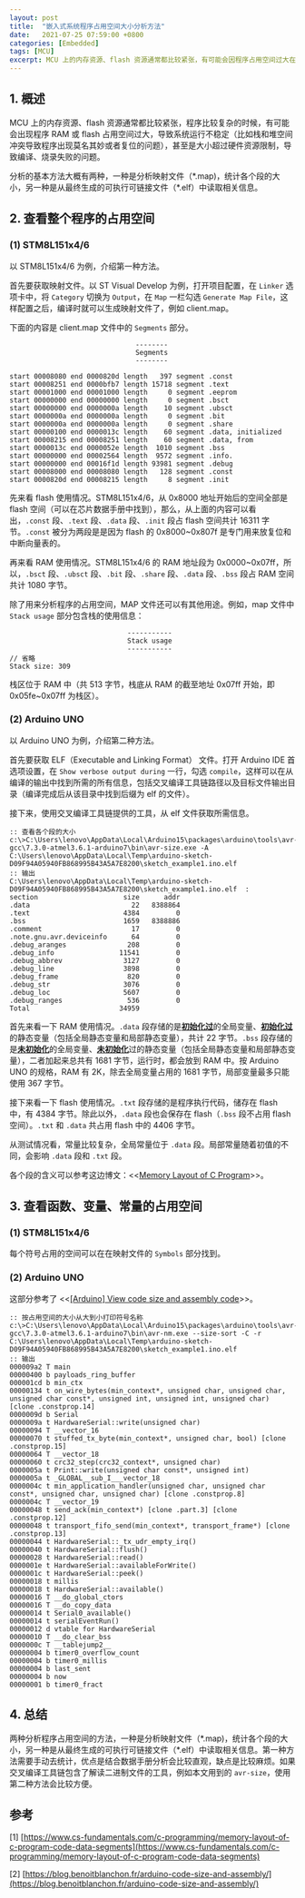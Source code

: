 ```yaml
---
layout: post
title:  "嵌入式系统程序占用空间大小分析方法"
date:   2021-07-25 07:59:00 +0800
categories: [Embedded]
tags: [MCU]
excerpt: MCU 上的内存资源、flash 资源通常都比较紧张，有可能会因程序占用空间过大在编译、烧录、运行时出现莫名其妙的问题。本文以 STM8L151x4/6 和 Arduino UNO 为例，介绍 MCU 程序占用空间大小的分析方法。
---
```


## 1. 概述

MCU 上的内存资源、flash 资源通常都比较紧张，程序比较复杂的时候，有可能会出现程序 RAM 或 flash 占用空间过大，导致系统运行不稳定（比如栈和堆空间冲突导致程序出现莫名其妙或者复位的问题），甚至是大小超过硬件资源限制，导致编译、烧录失败的问题。

分析的基本方法大概有两种，一种是分析映射文件（\*.map)，统计各个段的大小，另一种是从最终生成的可执行可链接文件（\*.elf）中读取相关信息。

## 2. 查看整个程序的占用空间

### (1) STM8L151x4/6

以 STM8L151x4/6 为例，介绍第一种方法。

首先要获取映射文件。以 ST Visual Develop 为例，打开项目配置，在 `Linker` 选项卡中，将 `Category` 切换为 `Output`，在 `Map` 一栏勾选 `Generate Map File`，这样配置之后，编译时就可以生成映射文件了，例如 client.map。

下面的内容是 client.map 文件中的 `Segments` 部分。

```
                               --------
                               Segments
                               --------

start 00008080 end 0000820d length   397 segment .const
start 00008251 end 0000bfb7 length 15718 segment .text
start 00001000 end 00001000 length     0 segment .eeprom
start 00000000 end 00000000 length     0 segment .bsct
start 00000000 end 0000000a length    10 segment .ubsct
start 0000000a end 0000000a length     0 segment .bit
start 0000000a end 0000000a length     0 segment .share
start 00000100 end 0000013c length    60 segment .data, initialized
start 00008215 end 00008251 length    60 segment .data, from
start 0000013c end 0000052e length  1010 segment .bss
start 00000000 end 00002564 length  9572 segment .info.
start 00000000 end 00016f1d length 93981 segment .debug
start 00008000 end 00008080 length   128 segment .const
start 0000820d end 00008215 length     8 segment .init
```

先来看 flash 使用情况。STM8L151x4/6，从 0x8000 地址开始后的空间全部是 flash 空间（可以在芯片数据手册中找到），那么，从上面的内容可以看出，`.const` 段、`.text` 段、`.data` 段、`.init` 段占 flash 空间共计 16311 字节。`.const` 被分为两段是是因为 flash 的 0x8000~0x807f 是专门用来放复位和中断向量表的。

再来看 RAM 使用情况。STM8L151x4/6 的 RAM 地址段为 0x0000~0x07ff，所以，`.bsct` 段、`.ubsct` 段、`.bit` 段、`.share` 段、`.data` 段、`.bss` 段占 RAM 空间共计 1080 字节。

除了用来分析程序的占用空间，MAP 文件还可以有其他用途。例如，map 文件中 `Stack usage` 部分包含栈的使用信息：

```
                             -----------
                             Stack usage
                             -----------
// 省略
Stack size: 309
```

栈区位于 RAM 中（共 513 字节，栈底从 RAM 的截至地址 0x07ff 开始，即 0x05fe~0x07ff 为栈区）。

### (2) Arduino UNO

以 Arduino UNO 为例，介绍第二种方法。

首先要获取 ELF（Executable and Linking Format） 文件。打开 Arduino IDE 首选项设置，在 `Show verbose output during` 一行，勾选 `compile`，这样可以在从编译的输出中找到所需的所有信息，包括交叉编译工具链路径以及目标文件输出目录（编译完成后从该目录中找到后缀为 elf 的文件）。

接下来，使用交叉编译工具链提供的工具，从 elf 文件获取所需信息。

```
:: 查看各个段的大小
c:\>C:\Users\lenovo\AppData\Local\Arduino15\packages\arduino\tools\avr-gcc\7.3.0-atmel3.6.1-arduino7\bin\avr-size.exe -A C:\Users\lenovo\AppData\Local\Temp\arduino-sketch-D09F94A05940FB868995B43A5A7E8200\sketch_example1.ino.elf
:: 输出
C:\Users\lenovo\AppData\Local\Temp\arduino-sketch-D09F94A05940FB868995B43A5A7E8200\sketch_example1.ino.elf  :
section                     size      addr
.data                         22   8388864
.text                       4384         0
.bss                        1659   8388886
.comment                      17         0
.note.gnu.avr.deviceinfo      64         0
.debug_aranges               208         0
.debug_info                11541         0
.debug_abbrev               3127         0
.debug_line                 3898         0
.debug_frame                 820         0
.debug_str                  3076         0
.debug_loc                  5607         0
.debug_ranges                536         0
Total                      34959
```

首先来看一下 RAM 使用情况。`.data` 段存储的是<u>**初始化过**</u>的全局变量、<u>**初始化过**</u>的静态变量（包括全局静态变量和局部静态变量），共计 22 字节。`.bss` 段存储的是<u>**未初始化**</u>的全局变量、<u>**未初始化**</u>过的静态变量（包括全局静态变量和局部静态变量），二者加起来总共有 1681 字节，运行时，都会放到 RAM 中。按 Arduino UNO 的规格，RAM 有 2K，除去全局变量占用的 1681 字节，局部变量最多只能使用 367 字节。

接下来看一下 flash 使用情况。`.txt` 段存储的是程序执行代码，储存在 flash 中，有 4384 字节。除此以外，`.data` 段也会保存在 flash（`.bss` 段不占用 flash 空间）。`.txt` 和 `.data` 共占用 flash 中的 4406 字节。

从测试情况看，常量比较复杂，全局常量位于 `.data` 段。局部常量随着初值的不同，会影响 `.data` 段和 `.txt` 段。

各个段的含义可以参考这边博文：<<[Memory Layout of C Program](https://www.cs-fundamentals.com/c-programming/memory-layout-of-c-program-code-data-segments)>>。

## 3. 查看函数、变量、常量的占用空间

### (1) STM8L151x4/6

每个符号占用的空间可以在在映射文件的 `Symbols` 部分找到。

### (2) Arduino UNO

这部分参考了 <<[[Arduino] View code size and assembly code](https://blog.benoitblanchon.fr/arduino-code-size-and-assembly/)>>。

```
:: 按占用空间的大小从大到小打印符号名称
c:\>C:\Users\lenovo\AppData\Local\Arduino15\packages\arduino\tools\avr-gcc\7.3.0-atmel3.6.1-arduino7\bin\avr-nm.exe --size-sort -C -r C:\Users\lenovo\AppData\Local\Temp\arduino-sketch-D09F94A05940FB868995B43A5A7E8200\sketch_example1.ino.elf
:: 输出
000009a2 T main
00000400 b payloads_ring_buffer
000001cd b min_ctx
00000134 t on_wire_bytes(min_context*, unsigned char, unsigned char, unsigned char const*, unsigned int, unsigned int, unsigned char) [clone .constprop.14]
0000009d b Serial
0000009a t HardwareSerial::write(unsigned char)
00000094 T __vector_16
00000070 t stuffed_tx_byte(min_context*, unsigned char, bool) [clone .constprop.15]
00000064 T __vector_18
00000060 t crc32_step(crc32_context*, unsigned char)
0000005a t Print::write(unsigned char const*, unsigned int)
0000005a t _GLOBAL__sub_I___vector_18
0000004c t min_application_handler(unsigned char, unsigned char const*, unsigned char, unsigned char) [clone .constprop.8]
0000004c T __vector_19
00000048 t send_ack(min_context*) [clone .part.3] [clone .constprop.12]
00000048 t transport_fifo_send(min_context*, transport_frame*) [clone .constprop.13]
00000044 t HardwareSerial::_tx_udr_empty_irq()
00000040 t HardwareSerial::flush()
00000028 t HardwareSerial::read()
0000001e t HardwareSerial::availableForWrite()
0000001c t HardwareSerial::peek()
00000018 t millis
00000018 t HardwareSerial::available()
00000016 T __do_global_ctors
00000016 T __do_copy_data
00000014 t Serial0_available()
00000014 t serialEventRun()
00000012 d vtable for HardwareSerial
00000010 T __do_clear_bss
0000000c T __tablejump2__
00000004 b timer0_overflow_count
00000004 b timer0_millis
00000004 b last_sent
00000004 b now
00000001 b timer0_fract
```

## 4. 总结

两种分析程序占用空间的方法，一种是分析映射文件（\*.map)，统计各个段的大小，另一种是从最终生成的可执行可链接文件（\*.elf）中读取相关信息。第一种方法需要手动去统计，优点是结合数据手册分析会比较直观，缺点是比较麻烦。如果交叉编译工具链包含了解读二进制文件的工具，例如本文用到的 `avr-size`，使用第二种方法会比较方便。

## 参考

[1] [https://www.cs-fundamentals.com/c-programming/memory-layout-of-c-program-code-data-segments](https://www.cs-fundamentals.com/c-programming/memory-layout-of-c-program-code-data-segments)

[2] [https://blog.benoitblanchon.fr/arduino-code-size-and-assembly/](https://blog.benoitblanchon.fr/arduino-code-size-and-assembly/)